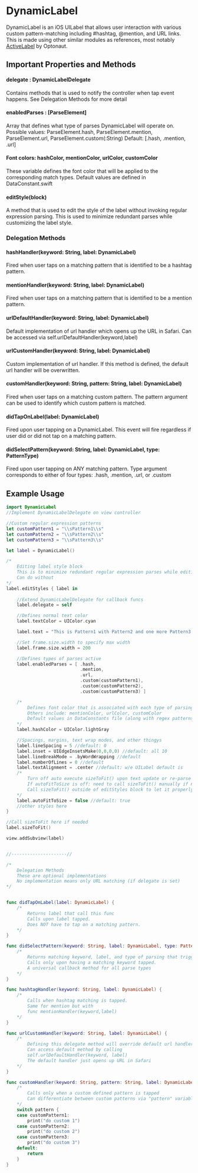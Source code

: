# DynamicLabel
DynamicLabel is an iOS UILabel that allows user interaction with various custom pattern-matching including #hashtag, @mention, and URL links. This is made using other similar modules as references, most notably [ActiveLabel](https://github.com/optonaut/ActiveLabel.swift) by Optonaut.

## Important Properties and Methods
#### delegate : DynamicLabelDelegate
Contains methods that is used to notify the controller when tap event happens.
See Delegation Methods for more detail

#### enabledParses : [ParseElement]
Array that defines what type of parses DynamicLabel will operate on.
Possible values: ParseElement.hash, ParseElement.mention, ParseElement.url, ParseElement.custom(:String)
Default: [.hash, .mention, .url]

#### Font colors: hashColor, mentionColor, urlColor, customColor
These variable defines the font color that will be applied to the corresponding match types.
Default values are defined in DataConstant.swift

#### editStyle(block)
A method that is used to edit the style of the label without invoking regular expression parsing. This is used to minimize redundant parses while customizing the label style.

### Delegation Methods

#### hashHandler(keyword: String, label: DynamicLabel)
Fired when user taps on a matching pattern that is identified to be a hashtag pattern.

#### mentionHandler(keyword: String, label: DynamicLabel)
Fired when user taps on a matching pattern that is identified to be a mention pattern.

#### urlDefaultHandler(keyword: String, label: DynamicLabel)
Default implementation of url handler which opens up the URL in Safari.
Can be accessed via self.urlDefaultHandler(keyword,label)

#### urlCustomHandler(keyword: String, label: DynamicLabel)
Custom implementation of url handler. If this method is defined, the default url handler will be overwritten.

#### customHandler(keyword: String, pattern: String, label: DynamicLabel)
Fired when user taps on a matching custom pattern.
The pattern argument can be used to identify which custom pattern is matched.

#### didTapOnLabel(label: DynamicLabel)
Fired upon user tapping on a DynamicLabel. This event will fire regardless if user did or did not tap on a matching pattern.

#### didSelectPattern(keyword: String, label: DynamicLabel, type: PatternType)
Fired upon user tapping on ANY matching pattern.
Type argument corresponds to either of four types: .hash, .mention, .url, or .custom


## Example Usage
```swift
import DynamicLabel
//Implement DynamicLabelDelegate on view controller

//Custom regular expression patterns
let customPattern1 = "\\sPattern1\\s"
let customPattern2 = "\\sPattern2\\s"
let customPattern3 = "\\sPattern3\\s"

let label = DynamicLabel()

/*
	Editing label style block
	This is to minimize redundant regular expression parses while editing  label styles
	Can do without
*/
label.editStyles { label in
	
	//Extend DynamicLabelDelegate for callback funcs
	label.delegate = self

	//Defines normal text color
	label.textColor = UIColor.cyan

	label.text = "This is Pattern1 with Pattern2 and one more Pattern3 all the while having one URL: https://google.com; two @hashtags, @hohoho; three @mentions, @super, @bananaCafe; and normal text"

	//Set frame.size.width to specify max width
	label.frame.size.width = 200

	//Defines types of parses active
	label.enabledParses = [ .hash,
							.mention,
							.url,
							.custom(customPattern1),
							.custom(customPattern2),
							.custom(customPattern3) ]

	/*
		Defines font color that is associated with each type of parsing
		Others include: mentionColor, urlColor, customColor
		Default values in DataConstants file (along with regex patterns)
	*/
	label.hashColor = UIColor.lightGray

	//Spacings, margins, text wrap modes, and other thingys
	label.lineSpacing = 5 //default: 0
	label.inset = UIEdgeInsetsMake(0,0,0,0) //default: all 10
	label.lineBreakMode = .byWordWrapping //default
	label.numberOfLines = 0 //default
	label.textAlignment = .center //default: w/e UILabel default is
	/*
		Turn off auto execute sizeToFit() upon text update or re-parse
		If autoFitToSize is off: need to call sizeToFit() manually if no bounds or frame is supplied
		Call sizeToFit() outside of editStyles block to let it properly fit to correct size after all styles are in place
	*/
	label.autoFitToSize = false //default: true
	//other styles here
}

//Call sizeToFit here if needed
label.sizeToFit()

view.addSubview(label)


//---------------------//

/*
	Delegation Methods
	These are optional implementations
	No implementation means only URL matching (if delegate is set)
*/


func didTapOnLabel(label: DynamicLabel) {
	/*
		Returns label that call this func
		Calls upon label tapped.
		Does NOT have to tap on a matching pattern.
	*/
}

func didSelectPattern(keyword: String, label: DynamicLabel, type: PatternType) {
	/*
		Returns matching keyword, label, and type of parsing that triggered it (four only: .hash, .metion, .url, .custom)
		Calls only upon having a matching keyword tapped. 
		A universal callback method for all parse types
	*/
}

func hashtagHandler(keyword: String, label: DynamicLabel) {
	/*
		Calls when hashtag matching is tapped.
		Same for mention but with 
		func mentionHandler(keyword,label) 
	*/
}

func urlCustomHandler(keyword: String, label: DynamicLabel) {
	/*
		Defining this delegate method will override default url handler method
		Can access default method by calling
		self.urlDefaultHandler(keyword, label)
		The default handler just opens up URL in Safari
	*/
}

func customHandler(keyword: String, pattern: String, label: DynamicLabel) {
	/*
		Calls only when a custom defined pattern is tapped
		Can differentiate between custom patterns via "pattern" variable
	*/
	switch pattern {
	case customPattern1:
		print("do custom 1")
	case customPattern2:
		print("do custom 2")
	case customPattern3:
		print("do custom 3")
	default:
		return
	}
}
```
